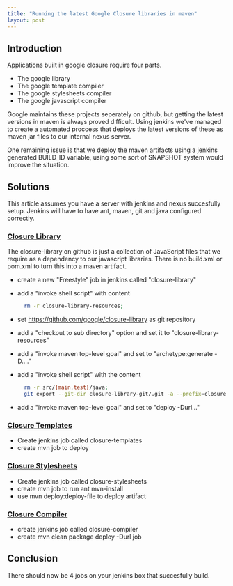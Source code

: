 ```yaml
---
title: "Running the latest Google Closure libraries in maven"
layout: post
---
```


## Introduction

Applications built in google closure require four parts.

- The google library
- The google template compiler
- The google stylesheets compiler
- The google javascript compiler

Google maintains these projects seperately on github, but getting the latest versions in maven is always proved difficult. Using jenkins we've managed to create a automated proccess that deploys the latest versions of these as maven jar files to our internal nexus server.

One remaining issue is that we deploy the maven artifacts using a jenkins generated BUILD_ID variable, using some sort of SNAPSHOT system would improve the situation.

## Solutions

This article assumes you have a server with jenkins and nexus succesfully setup. Jenkins will have to have ant, maven, git and java configured correctly.

### [Closure Library][1]

The closure-library on github is just a collection of JavaScript files that we require as a dependency to our javascript libraries. There is no build.xml or pom.xml to turn this into a maven artifact.

- create a new "Freestyle" job in jenkins called "closure-library"
- add a "invoke shell script" with content

  ```bash
    rm -r closure-library-resources;
  ```

- set https://github.com/google/closure-library as git repository
- add a "checkout to sub directory" option and set it to "closure-library-resources"
- add a "invoke maven top-level goal" and set to "archetype:generate -D...."
- add a "invoke shell script" with the content

  ```bash
    rm -r src/{main,test}/java;
    git export --git-dir closure-library-git/.git -a --prefix=closure-library-resources/src/main/resources/
  ```

- add a "invoke maven top-level goal" and set to "deploy -Durl..."

### [Closure Templates][2]

 - Create jenkins job called closure-templates
 - create mvn job to deploy

### [Closure Stylesheets][3]

 - Create jenkins job called closure-stylesheets
 - create mvn job to run ant mvn-install
 - use mvn deploy:deploy-file to deploy artifact

### [Closure Compiler][4]

 - create jenkins job called closure-compiler
 - create mvn clean package deploy -Durl job

## Conclusion

There should now be 4 jobs on your jenkins box that succesfully build.


[1]:https://github.com/google/closure-library
[2]:https://github.com/google/closure-templates
[3]:https://github.com/google/closure-stylesheets
[4]:https://github.com/google/closure-compiler